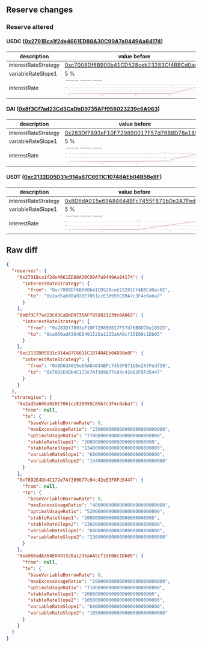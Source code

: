 ## Reserve changes

### Reserve altered

#### USDC ([0x2791Bca1f2de4661ED88A30C99A7a9449Aa84174](https://polygonscan.com/address/0x2791Bca1f2de4661ED88A30C99A7a9449Aa84174))

| description | value before | value after |
| --- | --- | --- |
| interestRateStrategy | [0xc7008Df6B900b41CD528ceb23283Cf4BBCd0ac6E](https://polygonscan.com/address/0xc7008Df6B900b41CD528ceb23283Cf4BBCd0ac6E) | [0x2ad5a608a920E7061ccE38955C89A7c3F4c0aba7](https://polygonscan.com/address/0x2ad5a608a920E7061ccE38955C89A7c3F4c0aba7) |
| variableRateSlope1 | 5 % | 6 % |
| interestRate | ![before](/.assets/d0ce1d7b0f30792388a361ffa100ec476087d905.svg) | ![after](/.assets/7eddb42a5587c5b4d0022e8e5b3ef6a6d19fccab.svg) |

#### DAI ([0x8f3Cf7ad23Cd3CaDbD9735AFf958023239c6A063](https://polygonscan.com/address/0x8f3Cf7ad23Cd3CaDbD9735AFf958023239c6A063))

| description | value before | value after |
| --- | --- | --- |
| interestRateStrategy | [0x283Df7893eF10F729890017F57d76B8D78e18915](https://polygonscan.com/address/0x283Df7893eF10F729890017F57d76B8D78e18915) | [0xa966adA364E0491520a1235aAA9cf15E08c1Db05](https://polygonscan.com/address/0xa966adA364E0491520a1235aAA9cf15E08c1Db05) |
| variableRateSlope1 | 5 % | 6 % |
| interestRate | ![before](/.assets/e4bd0b47b6f0a753cd3286f1a05fa61c8781f53c.svg) | ![after](/.assets/fce467d9fda400691f6d21c94c08036d955dcf85.svg) |

#### USDT ([0xc2132D05D31c914a87C6611C10748AEb04B58e8F](https://polygonscan.com/address/0xc2132D05D31c914a87C6611C10748AEb04B58e8F))

| description | value before | value after |
| --- | --- | --- |
| interestRateStrategy | [0x8D6dA015e69A84644BFc7455F871bDe2A7Fedf39](https://polygonscan.com/address/0x8D6dA015e69A84644BFc7455F871bDe2A7Fedf39) | [0x7892E4Db4C172e7Af389677c04c42eE3F8Fd5447](https://polygonscan.com/address/0x7892E4Db4C172e7Af389677c04c42eE3F8Fd5447) |
| variableRateSlope1 | 5 % | 6 % |
| interestRate | ![before](/.assets/fed28c8fca229c5bb66e0ae2b4ce72db46b36da2.svg) | ![after](/.assets/6cb44a769e468e84b3d7c4e737a6f0e449d82146.svg) |

## Raw diff

```json
{
  "reserves": {
    "0x2791Bca1f2de4661ED88A30C99A7a9449Aa84174": {
      "interestRateStrategy": {
        "from": "0xc7008Df6B900b41CD528ceb23283Cf4BBCd0ac6E",
        "to": "0x2ad5a608a920E7061ccE38955C89A7c3F4c0aba7"
      }
    },
    "0x8f3Cf7ad23Cd3CaDbD9735AFf958023239c6A063": {
      "interestRateStrategy": {
        "from": "0x283Df7893eF10F729890017F57d76B8D78e18915",
        "to": "0xa966adA364E0491520a1235aAA9cf15E08c1Db05"
      }
    },
    "0xc2132D05D31c914a87C6611C10748AEb04B58e8F": {
      "interestRateStrategy": {
        "from": "0x8D6dA015e69A84644BFc7455F871bDe2A7Fedf39",
        "to": "0x7892E4Db4C172e7Af389677c04c42eE3F8Fd5447"
      }
    }
  },
  "strategies": {
    "0x2ad5a608a920E7061ccE38955C89A7c3F4c0aba7": {
      "from": null,
      "to": {
        "baseVariableBorrowRate": 0,
        "maxExcessUsageRatio": "230000000000000000000000000",
        "optimalUsageRatio": "770000000000000000000000000",
        "stableRateSlope1": "20000000000000000000000000",
        "stableRateSlope2": "1340000000000000000000000000",
        "variableRateSlope1": "60000000000000000000000000",
        "variableRateSlope2": "1340000000000000000000000000"
      }
    },
    "0x7892E4Db4C172e7Af389677c04c42eE3F8Fd5447": {
      "from": null,
      "to": {
        "baseVariableBorrowRate": 0,
        "maxExcessUsageRatio": "480000000000000000000000000",
        "optimalUsageRatio": "520000000000000000000000000",
        "stableRateSlope1": "20000000000000000000000000",
        "stableRateSlope2": "2360000000000000000000000000",
        "variableRateSlope1": "60000000000000000000000000",
        "variableRateSlope2": "2360000000000000000000000000"
      }
    },
    "0xa966adA364E0491520a1235aAA9cf15E08c1Db05": {
      "from": null,
      "to": {
        "baseVariableBorrowRate": 0,
        "maxExcessUsageRatio": "290000000000000000000000000",
        "optimalUsageRatio": "710000000000000000000000000",
        "stableRateSlope1": "20000000000000000000000000",
        "stableRateSlope2": "1050000000000000000000000000",
        "variableRateSlope1": "60000000000000000000000000",
        "variableRateSlope2": "1050000000000000000000000000"
      }
    }
  }
}
```